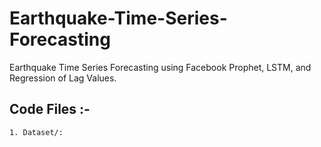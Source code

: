 # Earthquake-Time-Series-Forecasting
 Earthquake Time Series Forecasting using Facebook Prophet, LSTM, and Regression of Lag Values.

## Code Files :- 

    1. Dataset/:
       
